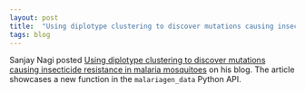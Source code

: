 ```yaml
---
layout: post
title:  "Using diplotype clustering to discover mutations causing insecticide resistance in malaria mosquitoes"
tags: blog
---
```


Sanjay Nagi posted [Using diplotype clustering to discover mutations
causing insecticide resistance in malaria
mosquitoes](https://www.sanjaycnagi.com/blog/2024-08-15-diplotype-clustering/)
on his blog. The article showcases a new function in the
`malariagen_data` Python API.


